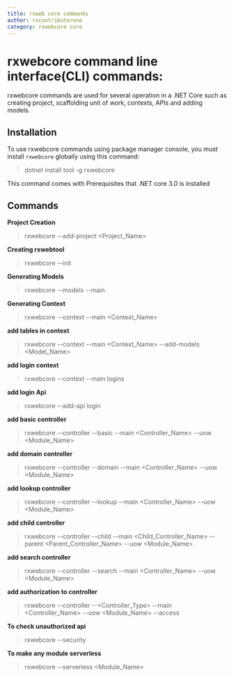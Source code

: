 ```yaml
---
title: rxweb core commands
author: rxcontributorone
category: rxwebcore core 
---
```


# rxwebcore command line interface(CLI) commands:
rxwebcore commands are used for several operation in a .NET Core such as creating project, scaffolding unit of work, contexts, APIs and adding models.

## Installation
To use rxwebcore commands using package manager console, you must install `rxwebcore` globally using this command:

> dotnet install tool -g rxwebcore

This command comes with Prerequisites that .NET core 3.0 is installed

## Commands

**Project Creation**

> rxwebcore --add-project <Project_Name>

**Creating rxwebtool**  

> rxwebcore --init

**Generating Models**

> rxwebcore --models --main

**Generating Context**

> rxwebcore --context --main <Context_Name>

**add tables in context**

> rxwebcore --context --main <Context_Name> --add-models <Model_Name>

**add login context**

> rxwebcore --context --main logins

**add login Api**

> rxwebcore --add-api login

**add basic controller**

> rxwebcore --controller --basic --main <Controller_Name> --uow <Module_Name> 

**add domain controller**

> rxwebcore --controller --domain --main <Controller_Name> --uow <Module_Name>

**add lookup controller**

> rxwebcore --controller --lookup --main <Controller_Name> --uow <Module_Name>

**add child controller**

> rxwebcore --controller --child --main <Child_Controller_Name> --parent <Parent_Controller_Name> --uow <Module_Name>

**add search controller**

> rxwebcore --controller --search --main <Controller_Name> --uow <Module_Name>

**add authorization to controller**

> rxwebcore --controller --<Controller_Type> --main <Controller_Name> --uow <Module_Name> --access <ApplicationModuleId>

**To check unauthorized api**

> rxwebcore --security

**To make any module serverless**

> rxwebcore --serverless <Module_Name>